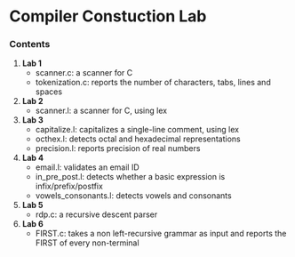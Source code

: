 # Compiler Constuction Lab

### Contents
1. **Lab 1**
   - scanner.c: a scanner for C
   - tokenization.c: reports the number of characters, tabs, lines and spaces
2. **Lab 2**
   - scanner.l: a scanner for C, using lex
3. **Lab 3**
   - capitalize.l: capitalizes a single-line comment, using lex
   - octhex.l: detects octal and hexadecimal representations
   - precision.l: reports precision of real numbers
4. **Lab 4**
   - email.l: validates an email ID
   - in_pre_post.l: detects whether a basic expression is infix/prefix/postfix
   - vowels_consonants.l: detects vowels and consonants
5. **Lab 5**
   - rdp.c: a recursive descent parser
6. **Lab 6**
   - FIRST.c: takes a non left-recursive grammar as input and reports the FIRST of every non-terminal